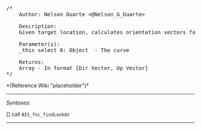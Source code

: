 <pre>/*
	Author: Nelson Duarte <@Nelson_G_Duarte>

	Description:
	Given target location, calculates orientation vectors facing direction

	Parameter(s):
	_this select 0: Object 	- The curve

	Returns:
	Array - In format [Dir Vector, Up Vector]
*/</pre>*(Reference Wiki "placeholder")*<!-- Remove this after fill-in -->


---
*Syntaxes:*

[] call `BIS_fnc_findLookAt`

---
